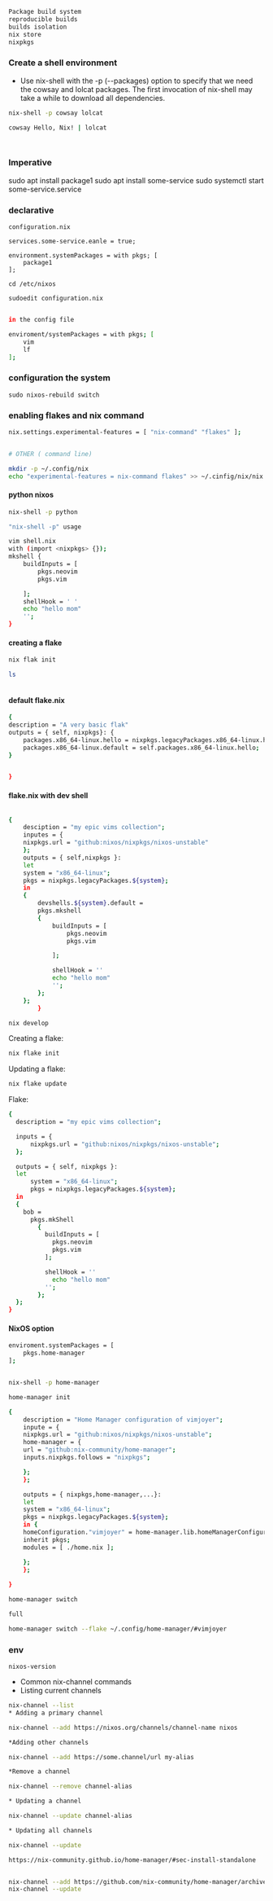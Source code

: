 

```bash
Package build system
reproducible builds
builds isolation
nix store
nixpkgs
```





### Create a shell environment

* Use nix-shell with the -p (--packages) option to specify that we need the cowsay and lolcat packages. The first invocation of nix-shell may take a while to download all dependencies.

```bash
nix-shell -p cowsay lolcat

cowsay Hello, Nix! | lolcat




```



### Imperative

sudo apt install package1
sudo apt install some-service
sudo systemctl start some-service.service



### declarative
```
configuration.nix
```

```
services.some-service.eanle = true;

environment.systemPackages = with pkgs; [
    package1
];
```


```
cd /etc/nixos

sudoedit configuration.nix
```

```bash 

in the config file

enviroment/systemPackages = with pkgs; [
    vim
    lf
];
```

### configuration the system
```
sudo nixos-rebuild switch
```

### enabling  flakes and nix command

```bash
nix.settings.experimental-features = [ "nix-command" "flakes" ];


# OTHER ( command line)

mkdir -p ~/.config/nix
echo "experimental-features = nix-command flakes" >> ~/.cinfig/nix/nix.conf
```

#### python nixos
```bash
nix-shell -p python

"nix-shell -p" usage

```


```bash
vim shell.nix
with (import <nixpkgs> {});
mkshell {
    buildInputs = [
        pkgs.neovim
        pkgs.vim

    ];
    shellHook = ' '
    echo "hello mom"
    '';
}

```

#### creating a flake
```bash
nix flak init

ls



```

#### default flake.nix

```bash
{
description = "A very basic flak"
outputs = { self, nixpkgs}: {
    packages.x86_64-linux.hello = nixpkgs.legacyPackages.x86_64-linux.hello;
    packages.x86_64-linux.default = self.packages.x86_64-linux.hello;
}


}


```



#### flake.nix with dev shell

```bash

{
    desciption = "my epic vims collection";
    inputes = {
    nixpkgs.url = "github:nixos/nixpkgs/nixos-unstable"
    };
    outputs = { self,nixpkgs }:
    let 
    system = "x86_64-linux";
    pkgs = nixpkgs.legacyPackages.${system};
    in
    {
        devshells.${system}.default = 
        pkgs.mkshell
        {
            buildInputs = [
                pkgs.neovim
                pkgs.vim

            ];

            shellHook = ''
            echo "hello mom"
            '';
        };
    };
        }

```

```bash
nix develop
```


Creating a flake:
```bash
nix flake init
```
Updating a flake:
```bash
nix flake update
```
Flake:
```bash
{
  description = "my epic vims collection";

  inputs = {
      nixpkgs.url = "github:nixos/nixpkgs/nixos-unstable";
  };

  outputs = { self, nixpkgs }:
  let
      system = "x86_64-linux";
      pkgs = nixpkgs.legacyPackages.${system};
  in
  {
    bob =
      pkgs.mkShell
        {
          buildInputs = [
            pkgs.neovim
            pkgs.vim
          ];

          shellHook = ''
            echo "hello mom"
          '';
        };
  };
}
```

#### NixOS option

```bash
enviroment.systemPackages = [
    pkgs.home-manager
];


nix-shell -p home-manager

```

```bash
home-manager init
```

```bash
{
    description = "Home Manager configuration of vimjoyer";
    inpute = {
    nixpkgs.url = "github:nixos/nixpkgs/nixos-unstable";
    home-manager = {
    url = "github:nix-community/home-manager";
    inputs.nixpkgs.follows = "nixpkgs";

    };
    };

    outputs = { nixpkgs,home-manager,...}:
    let
    system = "x86_64-linux";
    pkgs = nixpkgs.legacyPackages.${system};
    in {
    homeConfiguration."vimjoyer" = home-manager.lib.homeManagerConfiguration {
    inherit pkgs;
    modules = [ ./home.nix ];

    };
    };
    
}

```

```bash
home-manager switch

full

home-manager switch --flake ~/.config/home-manager/#vimjoyer

```



### env
```
nixos-version
```

* Common nix-channel commands
* Listing current channels	
```bash
nix-channel --list
* Adding a primary channel	

nix-channel --add https://nixos.org/channels/channel-name nixos

*Adding other channels	

nix-channel --add https://some.channel/url my-alias

*Remove a channel	

nix-channel --remove channel-alias

* Updating a channel	

nix-channel --update channel-alias

* Updating all channels	

nix-channel --update


```

```bash
https://nix-community.github.io/home-manager/#sec-install-standalone


nix-channel --add https://github.com/nix-community/home-manager/archive/master.tar.gz home-manager
nix-channel --update
```
